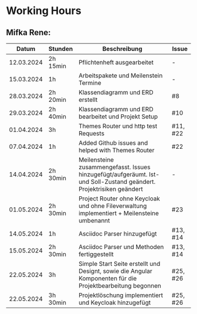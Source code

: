 # Working Hours

## Mifka Rene:
| Datum      | Stunden  | Beschreibung                                         | Issue |
|------------|----------|------------------------------------------------------|-------|
| 12.03.2024 | 2h 15min | Pflichtenheft ausgearbeitet                          | -     |
| 15.03.2024 | 1h       | Arbeitspakete und Meilenstein Termine                | -     |
| 28.03.2024 | 2h 20min | Klassendiagramm und ERD erstellt                     |#8|
| 29.03.2024 | 2h 40min | Klassendiagramm und ERD bearbeitet und Projekt Setup |#10|
| 01.04.2024 | 3h       | Themes Router und http test Requests                 |#11, #22|
| 07.04.2024 | 1h       | Added Github issues and helped with Themes Router    |#22|
| 14.04.2024 | 2h 30min | Meilensteine zusammengefasst. Issues hinzugefügt/aufgeräumt. Ist- und Soll-Zustand geändert. Projektrisiken geändert|-|
| 01.05.2024 | 2h 30min | Project Router ohne Keycloak und ohne Fileverwaltung implementiert + Meilensteine umbenannt | #23|
| 14.05.2024 | 1h | Asciidoc Parser hinzugefügt | #13, #14 |
| 15.05.2024 | 2h 30min | Asciidoc Parser und Methoden fertiggestellt | #13, #14 |
| 22.05.2024 | 3h | Simple Start Seite erstellt und Designt, sowie die Angular Komponenten für die Projektbearbeitung begonnen  | #25, #26 |
| 22.05.2024 | 3h 30min | Projektlöschung implementiert und Keycloak hinzugefügt| #25, #26 |
